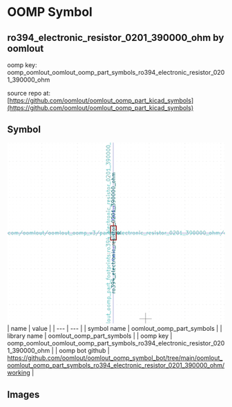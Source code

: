# OOMP Symbol  
## ro394_electronic_resistor_0201_390000_ohm  by oomlout  
  
oomp key: oomp_oomlout_oomlout_oomp_part_symbols_ro394_electronic_resistor_0201_390000_ohm  
  
source repo at: [https://github.com/oomlout/oomlout_oomp_part_kicad_symbols](https://github.com/oomlout/oomlout_oomp_part_kicad_symbols)  
## Symbol  
  
[![working.png](working_600.png)](working.png)  
| name | value | 
| --- | --- | 
| symbol name | oomlout_oomp_part_symbols | 
| library name | oomlout_oomp_part_symbols | 
| oomp key | oomp_oomlout_oomlout_oomp_part_symbols_ro394_electronic_resistor_0201_390000_ohm | 
| oomp bot github | https://github.com/oomlout/oomlout_oomp_symbol_bot/tree/main/oomlout_oomlout_oomp_part_symbols_ro394_electronic_resistor_0201_390000_ohm/working | 
## Images  
